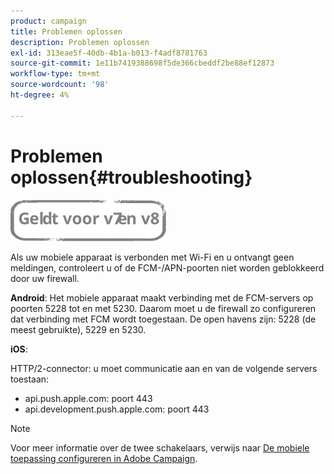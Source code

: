 ```yaml
---
product: campaign
title: Problemen oplossen
description: Problemen oplossen
exl-id: 313eae5f-40db-4b1a-b013-f4adf8781763
source-git-commit: 1e11b7419388698f5de366cbeddf2be88ef12873
workflow-type: tm+mt
source-wordcount: '98'
ht-degree: 4%

---
```


# Problemen oplossen{#troubleshooting}

![](../../assets/common.svg)

Als uw mobiele apparaat is verbonden met Wi-Fi en u ontvangt geen meldingen, controleert u of de FCM-/APN-poorten niet worden geblokkeerd door uw firewall.

**Android**: Het mobiele apparaat maakt verbinding met de FCM-servers op poorten 5228 tot en met 5230. Daarom moet u de firewall zo configureren dat verbinding met FCM wordt toegestaan. De open havens zijn: 5228 (de meest gebruikte), 5229 en 5230.

**iOS**:

HTTP/2-connector: u moet communicatie aan en van de volgende servers toestaan:

* api.push.apple.com: poort 443
* api.development.push.apple.com: poort 443

>[!NOTE]
>
>Voor meer informatie over de twee schakelaars, verwijs naar [De mobiele toepassing configureren in Adobe Campaign](configuring-the-mobile-application.md).
